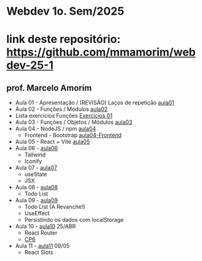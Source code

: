 # Webdev 1o. Sem/2025
# link deste repositório: https://github.com/mmamorim/webdev-25-1
## prof. Marcelo Amorim

* Aula 01 - Apresentação / (REVISÃO) Laços de repetição [aula01](./Aula01-10-Fev/)
* Aula 02 - Funções / Módulos [aula02](./Aula02-17-Fev/)
* Lista exercícios Funções [Exercícios 01](./ListaExercicios01.md)
* Aula 03 - Funções / Objetos / Módulos [aula03](./Aula03-24-Fev/)
* Aula 04 - NodeJS / npm [aula04](./Aula04_07Mar/)
  * Frontend - Bootstrap [aula04-Frontend](./Aula04_07MarFront/)
* Aula 05 - React + Vite [aula05](./Aula05_14Mar/)
* Aula 06 - [aula06](./Aula06_21Mar/)
  - Tailwind
  - Iconify
* Aula 07 - [aula07](./Aula07_28Mar/)
  - useState
  - JSX
* Aula 08 - [aula08](./Aula08_04Abr/)
  - Todo List
* Aula 09 - [aula09](./Aula09_11Abr/)  
  - Todo List (A Revanche!)
  - UseEffect
  - Persistindo os dados com localStorage
* Aula 10 - [aula10](./Aula10_25Abr/) 25/ABR 
  - React Router
  - [CP6](https://github.com/mmamorim/CP5-Frontend-Webdev)
* Aula 11 - [aula11](./Aula11_09Mai/) 09/05 
  - React Slots
